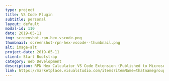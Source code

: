 ```yaml
---
type: project
title: VS Code Plugin
subtitle: personal
layout: default
modal-id: 110
date: 2019-05-11
img: screenshot-rpn-hex-vscode.png
thumbnail: screenshot-rpn-hex-vscode--thumbnail.png
alt: image-alt
project-date: 2019-05-11
client: Start Bootstrap
category: Web Development
description: RPN Hex Calculator VS Code Extension (Published to Microsoft Marketplace)
link: https://marketplace.visualstudio.com/items?itemName=thatnamegroup.rpn-hex-calc
---
```

